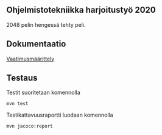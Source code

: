 ## Ohjelmistotekniikka harjoitustyö 2020

2048 pelin hengessä tehty peli.


## Dokumentaatio

[Vaatimusmäärittely](https://github.com/glinoen/ot-harjoitustyo2020/blob/master/dokumentointi/vaatimusmaarittely.md)


## Testaus

Testit suoritetaan komennolla

```
mvn test
```

Testikattavuusraportti luodaan komennolla

```
mvn jacoco:report
```